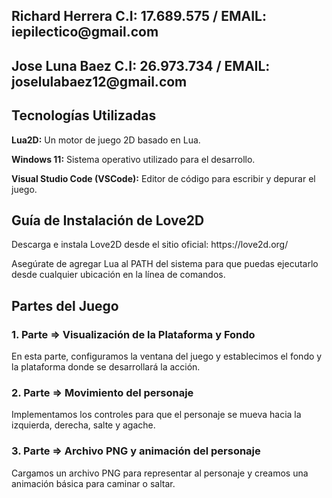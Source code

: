 <h2> Richard Herrera C.I: 17.689.575 / EMAIL: iepilectico@gmail.com </h2>
<h2> Jose Luna Baez C.I: 26.973.734 / EMAIL: joselulabaez12@gmail.com </h2>
<h2> Tecnologías Utilizadas </h2>
<p><b>Lua2D:</b> Un motor de juego 2D basado en Lua.</p>
<p><b>Windows 11:</b> Sistema operativo utilizado para el desarrollo.</p>
<p><b>Visual Studio Code (VSCode):</b> Editor de código para escribir y depurar el juego.</p>
<h2>Guía de Instalación de Love2D</h2>
<p>Descarga e instala Love2D desde el sitio oficial: https://love2d.org/</p>
<p>Asegúrate de agregar Lua al PATH del sistema para que puedas ejecutarlo desde cualquier ubicación en la línea de comandos.</p>
<h2>Partes del Juego</h2>
<h3>1. Parte => Visualización de la Plataforma y Fondo</h3>
<p>En esta parte, configuramos la ventana del juego y establecimos el fondo y la plataforma donde se desarrollará la acción.</p>

<h3>2. Parte => Movimiento del personaje</h3>
<p>Implementamos los controles para que el personaje se mueva hacia la izquierda, derecha, salte y agache.</p>

<h3>3. Parte => Archivo PNG y animación del personaje</h3>
<p>Cargamos un archivo PNG para representar al personaje y creamos una animación básica para caminar o saltar.</p>
